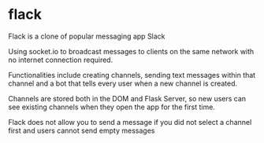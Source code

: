 # flack

Flack is a clone of popular messaging app Slack

Using socket.io to broadcast messages to clients on the same network with no internet connection required.

Functionalities include creating channels, sending text messages within that channel and a bot that tells every user when a new channel is created. 

Channels are stored both in the DOM and Flask Server, so new users can see existing channels when they open the app for the first time. 

Flack does not allow you to send a message if you did not select a channel first and users cannot send empty messages
